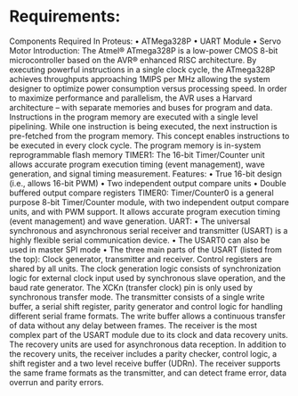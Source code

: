# Requirements:
Components Required In Proteus:
• ATMega328P
• UART Module
• Servo Motor
Introduction:
The Atmel® ATmega328P is a low-power CMOS 8-bit microcontroller based on the AVR® enhanced
RISC architecture. By executing powerful instructions in a single clock cycle, the ATmega328P
achieves throughputs approaching 1MIPS per MHz allowing the system designer to optimize power
consumption versus processing speed. In order to maximize performance and parallelism, the AVR uses
a Harvard architecture – with separate memories and buses for program and data. Instructions in the
program memory are executed with a single level pipelining. While one instruction is being executed,
the next instruction is pre-fetched from the program memory. This concept enables instructions to be
executed in every clock cycle. The program memory is in-system reprogrammable flash memory
TIMER1:
The 16-bit Timer/Counter unit allows accurate program execution timing (event management), wave generation, and signal
timing measurement.
Features:
• True 16-bit design (i.e., allows 16-bit PWM)
• Two independent output compare units
• Double buffered output compare registers
TIMER0:
Timer/Counter0 is a general purpose 8-bit Timer/Counter module, with two independent output compare units, and with
PWM support. It allows accurate program execution timing (event management) and wave generation.
UART:
• The universal synchronous and asynchronous serial receiver and transmitter (USART) is a highly
flexible serial communication device.
• The USART0 can also be used in master SPI mode
• The three main parts of the USART (listed from the top): Clock generator, transmitter and receiver.
Control registers are shared by all units. The clock generation logic consists of synchronization logic
for external clock input used by synchronous slave operation, and the baud rate generator. The XCKn
(transfer clock) pin is only used by synchronous transfer mode. The transmitter consists of a single
write buffer, a serial shift register, parity generator and control logic for handling different serial frame
formats. The write buffer allows a continuous transfer of data without any delay between frames. The
receiver is the most complex part of the USART module due to its clock and data recovery units. The
recovery units are used for asynchronous data reception. In addition to the recovery units, the receiver
includes a parity checker, control logic, a shift register and a two level receive buffer (UDRn). The
receiver supports the same frame formats as the transmitter, and can detect frame error, data overrun
and parity errors.


